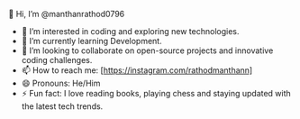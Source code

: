 👋 Hi, I’m @manthanrathod0796  
- 👀 I’m interested in coding and exploring new technologies.  
- 🌱 I’m currently learning Development. 
- 💞️ I’m looking to collaborate on open-source projects and innovative coding challenges.  
- 📫 How to reach me: [https://instagram.com/rathodmanthann]  
- 😄 Pronouns: He/Him  
- ⚡ Fun fact: I love reading books, playing chess and staying updated with the latest tech trends.

<!---
manthanrathod0796/manthanrathod0796 is a ✨ special ✨ repository because its `README.md` (this file) appears on your GitHub profile.
You can click the Preview link to take a look at your changes.
--->
